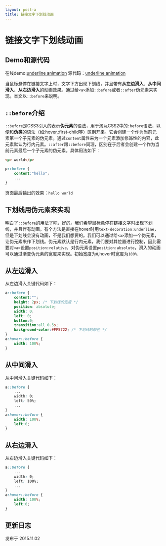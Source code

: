 ```yaml
---
layout: post-a
title: 链接文字下划线动画
---
```

# 链接文字下划线动画

## Demo和源代码
在线demo:[underline animation](https://xfloops.com/demo/underline-animation/)
源代码：[underline animation](https://github.com/XfLoops/demo/tree/master/underline-animation/)

当鼠标悬停在链接文字上时，文字下方出现下划线，并且带有**从左边滑入**、**从中间滑入**、**从右边滑入**的动画效果。通过给`<a>`添加`::before`或者`::after`伪元素来实现。本文以`::before`来说明。

## `::before`介绍
`::before`是CSS3引入的表示**伪元素**的语法，用于淘汰CSS2中的`:before`语法，以便和**伪类**的语法（如:hover,:first-child等）区别开来。它会创建一个作为当前元素第一个子元素的伪元素。通过`content`属性来为一个元素添加修饰性的内容，此元素默认为行内元素。`::after`跟`::before`同理，区别在于后者会创建一个作为当前元素最后一个子元素的伪元素。具体用法如下：

``` html
<p> world</p>
```

``` css
p::before {
    content:"hello";
    ...
}
```
页面最后输出的效果：`hello world`

## 下划线用伪元素来实现
明白了`::before`的用法了吧，好的。我们希望鼠标悬停在链接文字时出现下划线，并且伴有动画。有个方法是直接在hover时用`text-decoration:underline`，但是下划线会没有动画，不是我们想要的。我们可以通过给`<a>`添加一个伪元素，让伪元素来作下划线。伪元素默认是行内元素，我们要对其位置进行控制，因此需要对`<a>`设置`position:relative`，对伪元素设置`position:absolute`，滑入的动画可以通过渐变伪元素的宽度来实现。初始宽度为`0`,hover时宽度为`100%`. 

## 从左边滑入
从左边滑入关键代码如下：

``` css
a::before {
    content:"";
    height: 2px; /* 下划线的宽度 */
    position: absolute;
    width: 0;
    left: 0;
    bottom:0;
    transition:all 0.5s;
    background-color:#FF5722; /* 下划线的颜色 */
}
a:hover::before {
    width: 100%;
}
```

## 从中间滑入

从中间滑入关键代码如下：

``` css
a::before {
    ...
    width: 0;
    left: 50%;
    ...
}
a:hover::before {
    width: 100%;
    left:0;
}
```

## 从右边滑入

从右边滑入关键代码如下：

``` css
a::before {
    ...
    width: 0;
    left: 100%;
    ...
}
a:hover::before {
    width: 100%;
    left:0;
}
```
## 更新日志
发布于 2015.11.02



